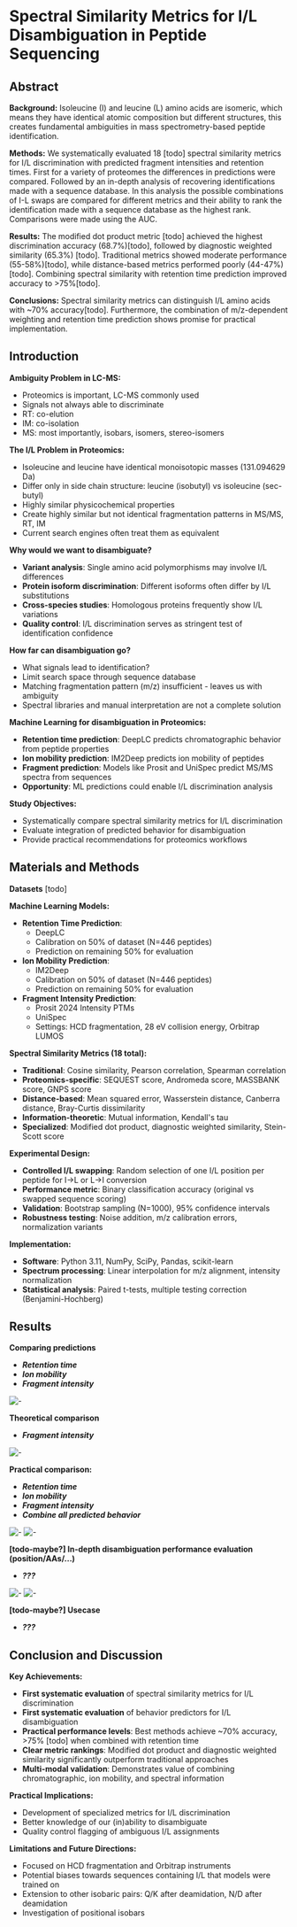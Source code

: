 # Spectral Similarity Metrics for I/L Disambiguation in Peptide Sequencing

## Abstract

**Background:** Isoleucine (I) and leucine (L) amino acids are isomeric, which means they have identical atomic composition but different structures, this creates fundamental ambiguities in mass spectrometry-based peptide identification.

**Methods:** We systematically evaluated 18 [todo] spectral similarity metrics for I/L discrimination with predicted fragment intensities and retention times. First for a variety of proteomes the differences in predictions were compared. Followed by an in-depth analysis of recovering identifications made with a sequence database. In this analysis the possible combinations of I-L swaps are compared for different metrics and their ability to rank the identification made with a sequence database as the highest rank. Comparisons were made using the AUC.

**Results:** The modified dot product metric [todo] achieved the highest discrimination accuracy (68.7%)[todo], followed by diagnostic weighted similarity (65.3%) [todo]. Traditional metrics showed moderate performance (55-58%)[todo], while distance-based metrics performed poorly (44-47%)[todo]. Combining spectral similarity with retention time prediction improved accuracy to >75%[todo].

**Conclusions:** Spectral similarity metrics can distinguish I/L amino acids with ~70% accuracy[todo]. Furthermore, the combination of m/z-dependent weighting and retention time prediction shows promise for practical implementation.

## Introduction

**Ambiguity Problem in LC-MS:**
- Proteomics is important, LC-MS commonly used
- Signals not always able to discriminate
- RT: co-elution
- IM: co-isolation  
- MS: most importantly, isobars, isomers, stereo-isomers

**The I/L Problem in Proteomics:**
- Isoleucine and leucine have identical monoisotopic masses (131.094629 Da)
- Differ only in side chain structure: leucine (isobutyl) vs isoleucine (sec-butyl)
- Highly similar physicochemical properties
- Create highly similar but not identical fragmentation patterns in MS/MS, RT, IM
- Current search engines often treat them as equivalent

**Why would we want to disambiguate?**
- **Variant analysis**: Single amino acid polymorphisms may involve I/L differences
- **Protein isoform discrimination**: Different isoforms often differ by I/L substitutions
- **Cross-species studies**: Homologous proteins frequently show I/L variations
- **Quality control**: I/L discrimination serves as stringent test of identification confidence

**How far can disambiguation go?**
- What signals lead to identification?
- Limit search space through sequence database
- Matching fragmentation pattern (m/z) insufficient - leaves us with ambiguity
- Spectral libraries and manual interpretation are not a complete solution

**Machine Learning for disambiguation in Proteomics:**

- **Retention time prediction**: DeepLC predicts chromatographic behavior from peptide properties
- **Ion mobility prediction**: IM2Deep predicts ion mobility of peptides
- **Fragment prediction**: Models like Prosit and UniSpec predict MS/MS spectra from sequences
- **Opportunity**: ML predictions could enable I/L discrimination analysis

**Study Objectives:**
- Systematically compare spectral similarity metrics for I/L discrimination
- Evaluate integration of predicted behavior for disambiguation
- Provide practical recommendations for proteomics workflows

## Materials and Methods

**Datasets**
[todo]

**Machine Learning Models:**
- **Retention Time Prediction**:
  - DeepLC
  - Calibration on 50% of dataset (N=446 peptides)
  - Prediction on remaining 50% for evaluation
- **Ion Mobility Prediction**:
  - IM2Deep
  - Calibration on 50% of dataset (N=446 peptides)
  - Prediction on remaining 50% for evaluation
- **Fragment Intensity Prediction**:
  - Prosit 2024 Intensity PTMs
  - UniSpec
  - Settings: HCD fragmentation, 28 eV collision energy, Orbitrap LUMOS


**Spectral Similarity Metrics (18 total):**
- **Traditional**: Cosine similarity, Pearson correlation, Spearman correlation
- **Proteomics-specific**: SEQUEST score, Andromeda score, MASSBANK score, GNPS score
- **Distance-based**: Mean squared error, Wasserstein distance, Canberra distance, Bray-Curtis dissimilarity
- **Information-theoretic**: Mutual information, Kendall's tau
- **Specialized**: Modified dot product, diagnostic weighted similarity, Stein-Scott score

**Experimental Design:**
- **Controlled I/L swapping**: Random selection of one I/L position per peptide for I→L or L→I conversion
- **Performance metric**: Binary classification accuracy (original vs swapped sequence scoring)
- **Validation**: Bootstrap sampling (N=1000), 95% confidence intervals
- **Robustness testing**: Noise addition, m/z calibration errors, normalization variants

**Implementation:**
- **Software**: Python 3.11, NumPy, SciPy, Pandas, scikit-learn
- **Spectrum processing**: Linear interpolation for m/z alignment, intensity normalization
- **Statistical analysis**: Paired t-tests, multiple testing correction (Benjamini-Hochberg)

## Results

**Comparing predictions**
- ***Retention time***
- ***Ion mobility***
- ***Fragment intensity***

![-](figures_draft/Figure1.png)

**Theoretical comparison**
- ***Fragment intensity***

![-](figures_draft/Figure2.png)

**Practical comparison:**
- ***Retention time***
- ***Ion mobility***
- ***Fragment intensity***
- ***Combine all predicted behavior***

![-](figures_draft/Figure3.png)
![-](figures_draft/Figure4.png)

**[todo-maybe?] In-depth disambiguation performance evaluation (position/AAs/...)**
- ***???***

![-](figures_draft/Figure5a.png)
![-](figures_draft/Figure5b.png)

**[todo-maybe?] Usecase**
- ***???***

## Conclusion and Discussion

**Key Achievements:**
- **First systematic evaluation** of spectral similarity metrics for I/L discrimination
- **First systematic evaluation** of behavior predictors for I/L disambiguation
- **Practical performance levels**: Best methods achieve ~70% accuracy, >75% [todo] when combined with retention time
- **Clear metric rankings**: Modified dot product and diagnostic weighted similarity significantly outperform traditional approaches
- **Multi-modal validation**: Demonstrates value of combining chromatographic, ion mobility, and spectral information

**Practical Implications:**
- Development of specialized metrics for I/L discrimination
- Better knowledge of our (in)ability to disambiguate
- Quality control flagging of ambiguous I/L assignments


**Limitations and Future Directions:**
- Focused on HCD fragmentation and Orbitrap instruments
- Potential biases towards sequences containing I/L that models were trained on
- Extension to other isobaric pairs: Q/K after deamidation, N/D after deamidation
- Investigation of positional isobars

